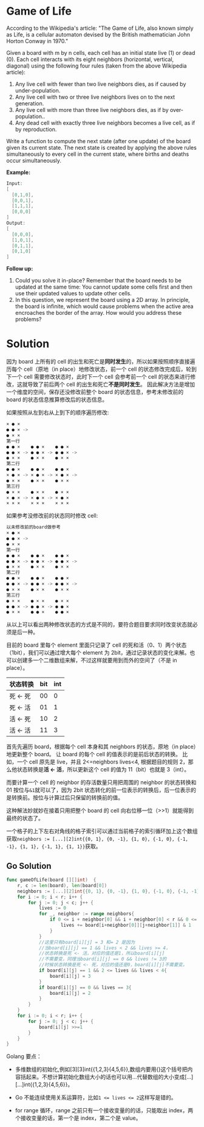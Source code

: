 <!--
 * @Author: Nettor
 * @Date: 2020-06-24 13:43:02
 * @LastEditors: Nettor
 * @LastEditTime: 2020-06-24 21:01:19
 * @Description: file content
-->

# Game of Life

According to the Wikipedia's article: "The Game of Life, also known simply as Life, is a cellular automaton devised by the British mathematician John Horton Conway in 1970."

Given a board with m by n cells, each cell has an initial state live (1) or dead (0). Each cell interacts with its eight neighbors (horizontal, vertical, diagonal) using the following four rules (taken from the above Wikipedia article):

1. Any live cell with fewer than two live neighbors dies, as if caused by under-population.
2. Any live cell with two or three live neighbors lives on to the next generation.
3. Any live cell with more than three live neighbors dies, as if by over-population..
4. Any dead cell with exactly three live neighbors becomes a live cell, as if by reproduction.

Write a function to compute the next state (after one update) of the board given its current state. The next state is created by applying the above rules simultaneously to every cell in the current state, where births and deaths occur simultaneously.

**Example:**

```go
Input:
[
  [0,1,0],
  [0,0,1],
  [1,1,1],
  [0,0,0]
]
Output:
[
  [0,0,0],
  [1,0,1],
  [0,1,1],
  [0,1,0]
]
```

**Follow up:**

1. Could you solve it in-place? Remember that the board needs to be updated at the same time: You cannot update some cells first and then use their updated values to update other cells.
2. In this question, we represent the board using a 2D array. In principle, the board is infinite, which would cause problems when the active area encroaches the border of the array. How would you address these problems?

# Solution

因为 board 上所有的 cell 的出生和死亡是**同时发生**的，所以如果按照顺序直接遍历每个 cell（原地（in place）地修改状态，前一个 cell 的状态修改完成后，轮到下一个 cell 需要修改状态时，此时下一个 cell 会参考前一个 cell 的状态来进行修改，这就导致了前后两个 cell 的出生和死亡**不是同时发生**。
因此解决方法是增加一个维度的空间，保存还没修改前整个 board 的状态信息，参考未修改前的 board 的状态信息推算修改后的状态信息。

如果按照从左到右从上到下的顺序遍历修改:

```go
× ● ×
● ● × ->
● × ×
第一行
● ● ×    ● ● ×    ● ● ×
● ● × -> ● ● × -> ● ● × ->
● × ×    ● × ×    ● × ×
第二行
● ● ×    ● ● ×    ● ● ×
× ● × -> × ● × -> × ● × ->
● × ×    ● × ×    ● × ×
第三行
● × ×    ● × ×    ● × ×
× ● × -> × ● × -> × ● ×
× × ×    × × ×    × × ×
```

如果参考没修改前的状态同时修改 cell:

```go
以未修改前的board做参考
× ● ×
● ● × ->
● × ×
第一行
● ● ×    ● ● ×    ● ● ×
● ● × -> ● ● × -> ● ● × ->
● × ×    ● × ×    ● × ×
第二行
● ● ×    ● ● ×    ● ● ×
● ● × -> ● ● × -> ● ● × ->
● × ×    ● × ×    ● × ×
第三行
● × ×    ● × ×    ● × ×
● ● × -> ● ● × -> ● ● ×
● × ×    ● ● ×    ● ● ×
```

从以上可以看出两种修改状态的方式是不同的，要符合题目要求同时改变状态就必须是后一种。

目前的 board 里每个 element 里面只记录了 cell 的死和活（0、1）两个状态（1bit），我们可以通过增大每个 element 为 2bit，通过记录状态的变化来解。也可以创建多一个二维数组来解，不过这样就要用到而外的空间了（不是 in place）。

| 状态转换 | bit | int |
| -------- | --- | --- |
| 死 <- 死 | 00  | 0   |
| 死 <- 活 | 01  | 1   |
| 活 <- 死 | 10  | 2   |
| 活 <- 活 | 11  | 3   |

首先先遍历 board，根据每个 cell 本身和其 neighbors 的状态，原地（in place）地更新整个 board。
让 board 的每个 cell 的值表示的是前后状态的转换。
比如，一个 cell 原先是 live，并且 2<=neighbors lives<4, 根据题目的规则 2，那么他状态转换是**活 <- 活**，所以更新这个 cell 的值为 11（bit）也就是 3（int）。

而要计算一个 cell 的 neighbor 的存活数量只用把周围的 neighbor 的状态转换和 01 按位与`&1`就可以了，因为 2bit 状态转化的前一位表示的转换后，后一位表示的是转换前。按位与计算过后只保留的转换前的值。

这种解法妙就妙在接着只用把整个 board 的 cell 向右位移一位（>>1）就能得到最终的状态了。

一个格子的上下左右对角线的格子索引可以通过当前格子的索引循环加上这个数组获取`neighbors := [...][2]int{{0, 1}, {0, -1}, {1, 0}, {-1, 0}, {-1, -1}, {1, 1}, {-1, 1}, {1, 1}}`获取。

## Go Solution

```go
func gameOfLife(board [][]int)  {
    r, c := len(board), len(board[0])
    neighbors := [...][2]int{{0, 1}, {0, -1}, {1, 0}, {-1, 0}, {-1, -1}, {1, 1}, {-1, 1}, {1, -1}}
    for i := 0; i < r; i++ {
        for j := 0; j < c; j++ {
            lives := 0
            for _, neighbor := range neighbors{
                if 0 <= i + neighbor[0] && i + neighbor[0] < r && 0 <= j + neighbor[1] && j+neighbor[1]<c{
                    lives += board[i+neighbor[0]][j+neighbor[1]] & 1
                }
            }
            //这里只有board[i][j] = 3 和= 2 是因为
            //当board[i][j] == 1 && lives < 2 && lives >= 4，
            //状态转换是死 <- 活，对应的值还是1，所以board[i][j]
            //不需要变，同理当board[i][j] == 0 && lives != 3的
            //时候状态转换是死 <- 死，对应的值还是0，board[i][j]不需要变。
            if board[i][j] == 1 && 2 <= lives && lives < 4{
                board[i][j] = 3
            }
            if board[i][j] == 0 && lives == 3{
                board[i][j] = 2
            }
        }
    }
    for i := 0; i < r; i++ {
        for j := 0; j < c; j++ {
            board[i][j] >>=1
        }
    }
}
```

Golang 要点：

- 多维数组的初始化,例如[3][3]int{{1,2,3}{4,5,6}},数组内要用{}这个括号把内容括起来。不想计算初始化数组大小的话也可以用...代替数组的大小变成[...][...]int{{1,2,3}{4,5,6}}。

- Go 不能连续使用关系运算符，比如`1 <= lives <= 2`这样写是错的。

- for range 循环，range 之前只有一个接收变量的的话，只能取出 index，两个接收变量的话，第一个是 index，第二个是 value。
